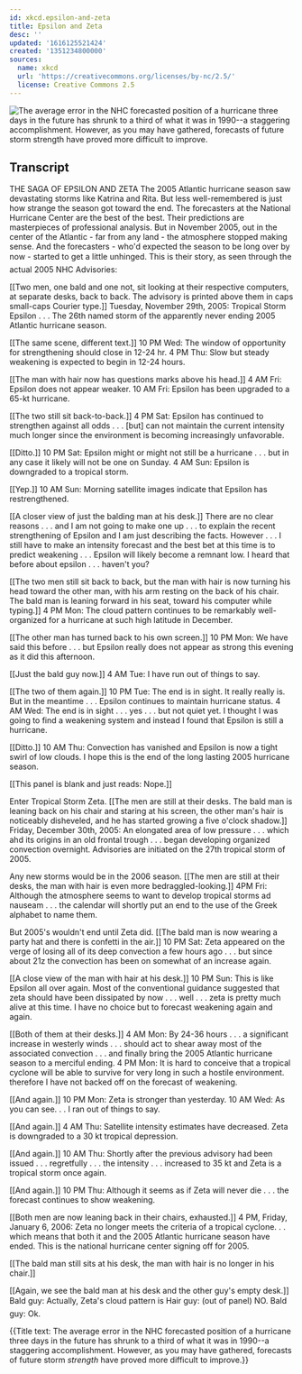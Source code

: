 ```yaml
---
id: xkcd.epsilon-and-zeta
title: Epsilon and Zeta
desc: ''
updated: '1616125521424'
created: '1351234800000'
sources:
  name: xkcd
  url: 'https://creativecommons.org/licenses/by-nc/2.5/'
  license: Creative Commons 2.5
---
```

![The average error in the NHC forecasted position of a hurricane three days in the future has shrunk to a third of what it was in 1990--a staggering accomplishment. However, as you may have gathered, forecasts of future storm *strength* have proved more difficult to improve.](https://imgs.xkcd.com/comics/epsilon_and_zeta.png)

## Transcript
THE SAGA OF EPSILON AND ZETA
The 2005 Atlantic hurricane season saw devastating storms like Katrina and Rita. But less well-remembered is just how 
strange
 the season got toward the end.
The forecasters at the National Hurricane Center are the best of the best.
Their predictions are masterpieces of professional analysis. But in November 2005, out in the center of the Atlantic - far from any land - the atmosphere stopped making sense.
And the forecasters - who'd expected the season to be long over by now - started to get a little unhinged.
This is their story, as seen through the actual 2005 NHC Advisories:

[[Two men, one bald and one not, sit looking at their respective computers, at separate desks, back to back. The advisory is printed above them in caps
small-caps Courier type.]]
Tuesday, November 29th, 2005: 
Tropical Storm Epsilon . . .
The 26th named storm of the apparently never ending 2005 Atlantic hurricane season.

[[The same scene, different text.]]
10 PM Wed: The window of opportunity for strengthening should close in 12-24 hr.
4 PM Thu: Slow but steady weakening is expected to begin in 12-24 hours.

[[The man with hair now has questions marks above his head.]]
4 AM Fri: Epsilon does not appear weaker.
10 AM Fri: Epsilon has been upgraded to a 65-kt hurricane.

[[The two still sit back-to-back.]]
4 PM Sat: Epsilon has continued to strengthen against all odds . . . [but] can not maintain the current intensity much longer since the environment is becoming increasingly unfavorable.

[[Ditto.]]
10 PM Sat: Epsilon might or might not still be a hurricane . . . but in any case it likely will not be one on Sunday.
4 AM Sun: Epsilon is downgraded to a tropical storm. 

[[Yep.]]
10 AM Sun: Morning satellite images indicate that Epsilon has restrengthened.

[[A closer view of just the balding man at his desk.]]
There are no clear reasons . . . and I am not going to make one up . . . to explain the recent strengthening of Epsilon and I am just describing the facts.
However . . . I still have to make an intensity forecast and the best bet at this time is to predict weakening . . . Epsilon will likely become a remnant low.
I heard that before about epsilon . . . haven't you?

[[The two men still sit back to back, but the man with hair is now turning his head toward the other man, with his arm resting on the back of his chair. The bald man is leaning forward in his seat, toward his computer while typing.]]
4 PM Mon: The cloud pattern continues to be remarkably well-organized for a hurricane at such high latitude
in December.

[[The other man has turned back to his own screen.]]
10 PM Mon: We have said this before . . . but Epsilon really does not appear as strong this evening as it did this afternoon.

[[Just the bald guy now.]]
4 AM Tue: 
I have run out of things to say.

[[The two of them again.]]
10 PM Tue: The end is in sight. It really really is. But in the meantime . . . Epsilon continues to maintain hurricane status. 
4 AM Wed: The end is in sight . . . yes . . . but not quiet yet. I thought I was going to find a weakening system and instead I found that Epsilon is still a hurricane.

[[Ditto.]]
10 AM  Thu: Convection has vanished and Epsilon is now a tight swirl of low clouds.
I hope this is the end of the long lasting 2005 hurricane season.

[[This panel is blank and just reads: Nope.]]

Enter Tropical Storm Zeta.
[[The men are still at their desks. The bald man is leaning back on his chair and staring at his screen, the other man's hair is noticeably disheveled, and he has started growing a five o'clock shadow.]]
Friday, December 30th, 2005: An elongated area of low pressure . . . which ahd its origins in an old frontal trough . . . began developing organized convection overnight. Advisories are initiated on the 27th tropical storm of 2005.

Any new storms would be in the 2006 season.
[[The men are still at their desks, the man with hair is even more bedraggled-looking.]]
4PM Fri: Although the atmosphere seems to want to develop tropical storms ad nauseam . . . the calendar will shortly put an end to the use of the Greek alphabet to name them.

But 2005's wouldn't end until Zeta did.
[[The bald man is now wearing a party hat and there is confetti in the air.]]
10 PM Sat: Zeta appeared on the verge of losing all of its deep convection a few hours ago . . . but since about 21z the convection has been on somewhat of an increase again.

[[A close view of the man with hair at his desk.]]
10 PM Sun: This is like Epsilon all over again. Most of the conventional guidance suggested that zeta should have been dissipated by now . . . well . . . zeta is pretty much alive at this time. 
I have no choice but to forecast weakening
again and again.

[[Both of them at their desks.]]
4 AM Mon: By 24-36 hours . . . a significant increase in westerly winds . . . should act to shear away most of the associated convection . . . and finally bring the 2005 Atlantic hurricane season to a merciful ending.
4 PM Mon: It is hard to conceive that a tropical cyclone will be able to survive for very long in such a hostile environment. therefore I have not backed off on the forecast of weakening.

[[And again.]]
10 PM Mon: Zeta is stronger than yesterday.
10 AM Wed: As you can see. . . I ran out of things to say.

[[And again.]]
4 AM Thu: Satellite intensity estimates have decreased. Zeta is downgraded to a 30 kt tropical depression.

[[And again.]]
10 AM Thu: Shortly after the previous advisory had been issued . . . regretfully . . . the intensity . . . increased to 35 kt and Zeta is a tropical storm once again.

[[And again.]]
10 PM Thu: Although it seems as if Zeta will never die . . . the forecast continues to show weakening.

[[Both men are now leaning back in their chairs, exhausted.]]
4 PM, Friday, January 6, 2006: Zeta no longer meets the criteria of a tropical cyclone. . . which means that both it and the 2005 Atlantic hurricane season have ended. 
This is the national hurricane center signing off for 2005.

[[The bald man still sits at his desk, the man with hair is no longer in his chair.]]

[[Again, we see the bald man at his desk and the other guy's empty desk.]]
Bald guy: Actually, Zeta's cloud pattern is
Hair guy: (out of panel) NO.
Bald guy: Ok. 

{{Title text: The average error in the NHC forecasted position of a hurricane three days in the future has shrunk to a third of what it was in 1990--a staggering accomplishment. However, as you may have gathered, forecasts of future storm *strength* have proved more difficult to improve.}}
